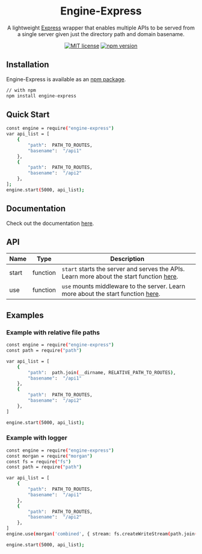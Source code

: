 <h1 align="center">Engine-Express</h1>

<div align="center">

A lightweight [Express](https://expressjs.com/) wrapper that enables multiple APIs to be served from a single server given just the directory path and domain basename.

[![MIT license](https://img.shields.io/badge/license-MIT-blue.svg)](https://github.com/matthewgferrari/engine-express/blob/main/LICENSE)
[![npm version](https://img.shields.io/npm/v/express-engine)](https://www.npmjs.com/package/express-engine)
</div>

## Installation
Engine-Express is available as an [npm package](https://www.npmjs.com/package/engine-express).

```sh
// with npm
npm install engine-express
```
## Quick Start
```sh
const engine = require("engine-express")
var api_list = [
	{
		"path":  PATH_TO_ROUTES,
		"basename":  "/api1"
	},
	{
		"path":  PATH_TO_ROUTES,
		"basename":  "/api2"
	},
];
engine.start(5000, api_list);
```
## Documentation

Check out the documentation <a href = "/documentation">here</a>.
  
## API
Name | Type | Description
-----|------|---------
start| function| `start` starts the server and serves the APIs. Learn more about the start function <a href = "/documentation">here</a>.
use| function| `use` mounts middleware to the server. Learn more about the start function <a href = "/documentation">here</a>.

## Examples

### Example with relative file paths
```sh
const engine = require("engine-express")
const path = require("path")

var api_list = [
	{
		"path":  path.join(__dirname, RELATIVE_PATH_TO_ROUTES),
		"basename":  "/api1"
	},
	{
		"path":  PATH_TO_ROUTES,
		"basename":  "/api2"
	},
]

engine.start(5000, api_list);
```
### Example with logger
```sh
const engine = require("engine-express")
const morgan = require("morgan")
const fs = require("fs")
const path = require("path")

var api_list = [
	{
		"path":  PATH_TO_ROUTES,
		"basename":  "/api1"
	},
	{
		"path":  PATH_TO_ROUTES,
		"basename":  "/api2"
	},
]
engine.use(morgan('combined', { stream: fs.createWriteStream(path.join(__dirname, '../engine-express.log'), { flags: 'a' }) }))

engine.start(5000, api_list);
```
